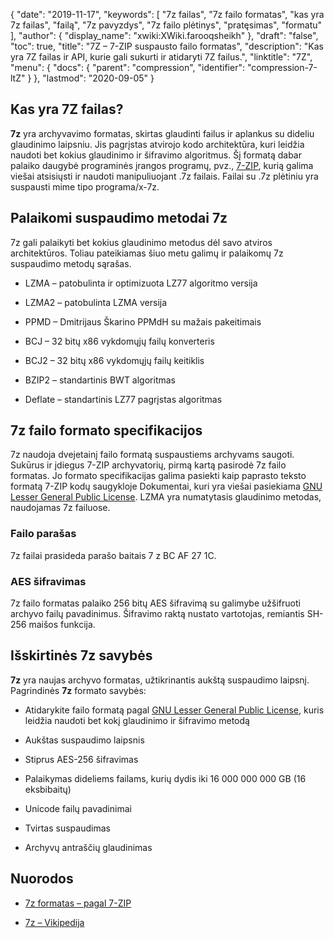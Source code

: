 {
  "date": "2019-11-17",
  "keywords": [
"7z failas",
"7z failo formatas",
"kas yra 7z failas",
"failą",
"7z pavyzdys",
"7z failo plėtinys",
"pratęsimas",
"formatu"
],
  "author": {
    "display_name": "xwiki:XWiki.farooqsheikh"
},
  "draft": "false",
  "toc": true,
  "title": "7Z – 7-ZIP suspausto failo formatas",
  "description": "Kas yra 7Z failas ir API, kurie gali sukurti ir atidaryti 7Z failus.",
  "linktitle": "7Z",
  "menu": {
    "docs": {
      "parent": "compression",
      "identifier": "compression-7-ltZ"
}
},
  "lastmod": "2020-09-05"
}

## Kas yra 7Z failas?

**7z** yra archyvavimo formatas, skirtas glaudinti failus ir aplankus su dideliu glaudinimo laipsniu. Jis pagrįstas atvirojo kodo architektūra, kuri leidžia naudoti bet kokius glaudinimo ir šifravimo algoritmus. Šį formatą dabar palaiko daugybė programinės įrangos programų, pvz., [7-ZIP](https://www.7-zip.org/), kurią galima viešai atsisiųsti ir naudoti manipuliuojant .7z failais. Failai su .7z plėtiniu yra suspausti mime tipo programa/x-7z.

## Palaikomi suspaudimo metodai 7z ##

7z gali palaikyti bet kokius glaudinimo metodus dėl savo atviros architektūros. Toliau pateikiamas šiuo metu galimų ir palaikomų 7z suspaudimo metodų sąrašas.

* LZMA – patobulinta ir optimizuota LZ77 algoritmo versija

* LZMA2 – patobulinta LZMA versija

* PPMD – Dmitrijaus Škarino PPMdH su mažais pakeitimais

* BCJ – 32 bitų x86 vykdomųjų failų konverteris

* BCJ2 – 32 bitų x86 vykdomųjų failų keitiklis

* BZIP2 – standartinis BWT algoritmas

* Deflate – standartinis LZ77 pagrįstas algoritmas


## 7z failo formato specifikacijos

7z naudoja dvejetainį failo formatą suspaustiems archyvams saugoti. Sukūrus ir įdiegus 7-ZIP archyvatorių, pirmą kartą pasirodė 7z failo formatas. Jo formato specifikacijas galima pasiekti kaip paprasto teksto formatą 7-ZIP kodų saugykloje Dokumentai, kuri yra viešai pasiekiama [GNU Lesser General Public License](https://www.gnu.org/copyleft/lesser.html). LZMA yra numatytasis glaudinimo metodas, naudojamas 7z failuose.

### Failo parašas

7z failai prasideda parašo baitais 7 z BC AF 27 1C.

### AES šifravimas

7z failo formatas palaiko 256 bitų AES šifravimą su galimybe užšifruoti archyvo failų pavadinimus. Šifravimo raktą nustato vartotojas, remiantis SH-256 maišos funkcija.

## Išskirtinės 7z savybės

**7z** yra naujas archyvo formatas, užtikrinantis aukštą suspaudimo laipsnį. Pagrindinės **7z** formato savybės:

* Atidarykite failo formatą pagal [GNU Lesser General Public License](https://www.gnu.org/copyleft/lesser.html), kuris leidžia naudoti bet kokį glaudinimo ir šifravimo metodą

* Aukštas suspaudimo laipsnis

* Stiprus AES-256 šifravimas

* Palaikymas dideliems failams, kurių dydis iki 16 000 000 000 GB (16 eksbibaitų)

* Unicode failų pavadinimai

* Tvirtas suspaudimas

* Archyvų antraščių glaudinimas


## Nuorodos

* [7z formatas – pagal 7-ZIP](https://www.7-zip.org/7z.html)

* [7z – Vikipedija](https://en.wikipedia.org/wiki/7z)



